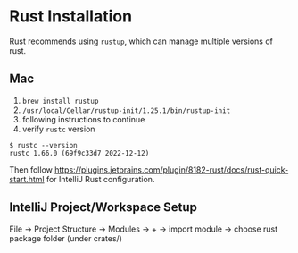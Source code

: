 # Rust Installation

Rust recommends using `rustup`, which can manage multiple versions of rust.

## Mac

1. `brew install rustup`
2. `/usr/local/Cellar/rustup-init/1.25.1/bin/rustup-init`
3. following instructions to continue
4. verify `rustc` version

```shell
$ rustc --version
rustc 1.66.0 (69f9c33d7 2022-12-12)
```

Then follow https://plugins.jetbrains.com/plugin/8182-rust/docs/rust-quick-start.html for IntelliJ Rust configuration.

## IntelliJ Project/Workspace Setup

File -> Project Structure -> Modules -> + -> import module -> choose rust package folder (under crates/)
